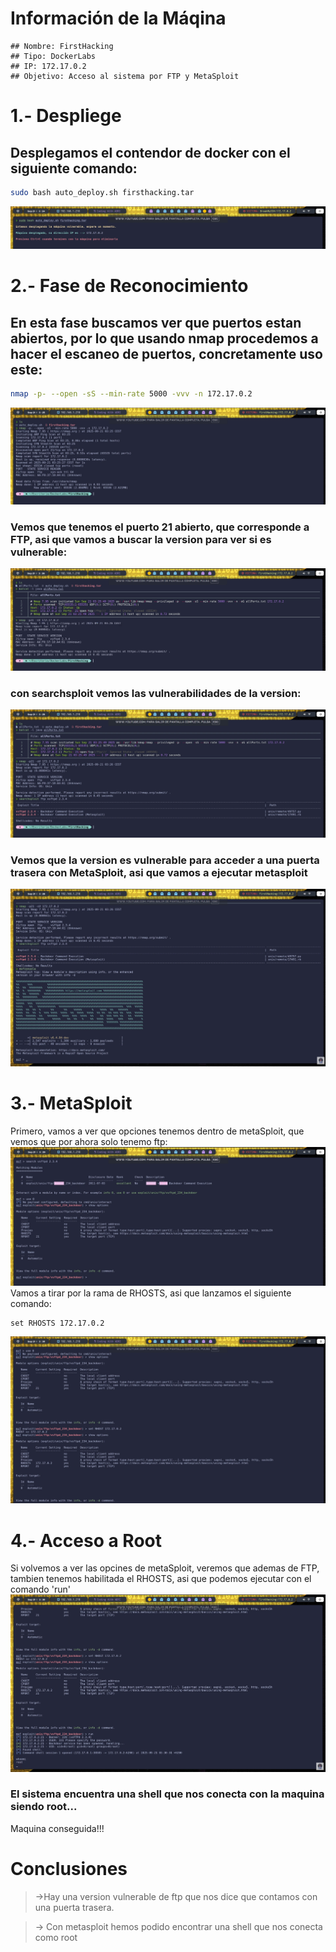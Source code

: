 # Información de la Máqina
    ## Nombre: FirstHacking
    ## Tipo: DockerLabs
    ## IP: 172.17.0.2
    ## Objetivo: Acceso al sistema por FTP y MetaSploit

# 1.- Despliege
## Desplegamos el contendor de docker con el siguiente comando:
```bash
sudo bash auto_deploy.sh firsthacking.tar
```
![Despliegue](capturas/Despliegue_Contendor_Docker.png)

# 2.- Fase de Reconocimiento
## En esta fase buscamos ver que puertos estan abiertos, por lo que usando nmap procedemos a hacer el escaneo de puertos, concretamente uso este:
```bash
nmap -p- --open -sS --min-rate 5000 -vvv -n 172.17.0.2
``` 
![escaneo](capturas/Escaneo_Puertos.png)
### Vemos que tenemos el puerto 21 abierto, que corresponde a FTP, asi que vamos a buscar la version para ver si es vulnerable:
![vulnerabilidad](capturas/Escaneo_Versiones.png)
### con searchsploit vemos las vulnerabilidades de la version:
![busqueda](capturas/Busqueda_Sploits.png)
### Vemos que la version es vulnerable para acceder a una puerta trasera con MetaSploit, asi que vamos a ejecutar metasploit
![metaSploit](capturas/MetaSploit.png)

# 3.- MetaSploit
Primero, vamos a ver que opciones tenemos dentro de metaSploit, que vemos que por ahora solo tenemo ftp:
![opciones](capturas/options_Meta.png)
Vamos a tirar por la rama de RHOSTS, asi que lanzamos el siguiente comando:
```metasploit
set RHOSTS 172.17.0.2
```
![rhosts](capturas/RHOSTS_Meta.png)

# 4.- Acceso a Root
Si volvemos a ver las opcines de metaSploit, veremos que ademas de FTP, tambien tenemos habilitada el RHOSTS, asi que podemos ejecutar con el comando 'run'
![run](capturas/root.png)
### El sistema encuentra una shell que nos conecta con la maquina siendo root...

Maquina conseguida!!!

# Conclusiones
> ->Hay una version vulnerable de ftp que nos dice que contamos con una puerta trasera.

> -> Con metasploit hemos podido encontrar una shell que nos conecta como root

